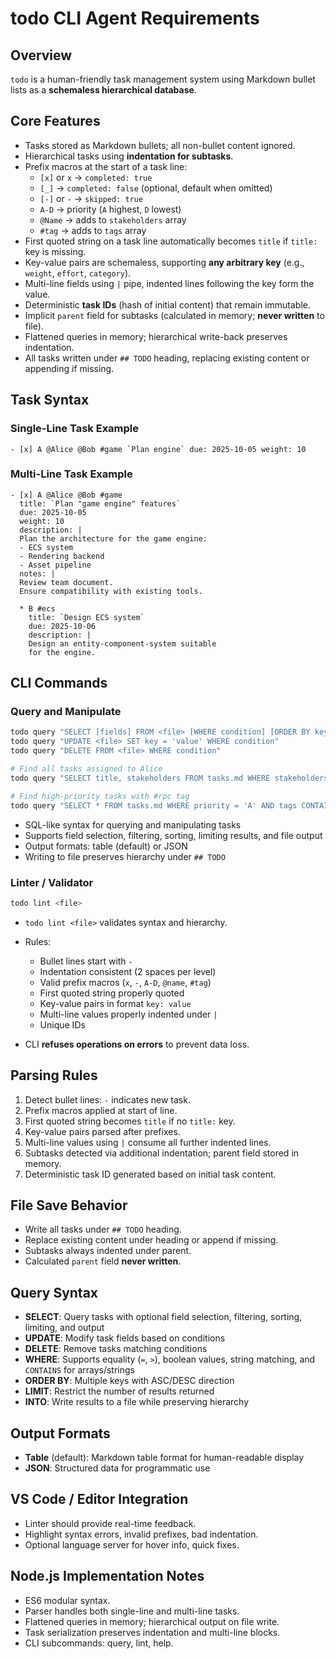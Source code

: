 # todo CLI Agent Requirements

## Overview
`todo` is a human-friendly task management system using Markdown bullet lists as a **schemaless hierarchical database**. 

## Core Features
- Tasks stored as Markdown bullets; all non-bullet content ignored.
- Hierarchical tasks using **indentation for subtasks**.
- Prefix macros at the start of a task line:
  - `[x]` or `x` → `completed: true`
  - `[_]` → `completed: false` (optional, default when omitted)
  - `[-]` or `-` → `skipped: true`
  - `A-D` → priority (`A` highest, `D` lowest)
  - `@Name` → adds to `stakeholders` array
  - `#tag` → adds to `tags` array
- First quoted string on a task line automatically becomes `title` if `title:` key is missing.
- Key-value pairs are schemaless, supporting **any arbitrary key** (e.g., `weight`, `effort`, `category`).
- Multi-line fields using `|` pipe, indented lines following the key form the value.
- Deterministic **task IDs** (hash of initial content) that remain immutable.
- Implicit `parent` field for subtasks (calculated in memory; **never written** to file).
- Flattened queries in memory; hierarchical write-back preserves indentation.
- All tasks written under `## TODO` heading, replacing existing content or appending if missing.

## Task Syntax

### Single-Line Task Example

```
- [x] A @Alice @Bob #game `Plan engine` due: 2025-10-05 weight: 10
```

### Multi-Line Task Example

```
- [x] A @Alice @Bob #game
  title: `Plan "game engine" features`
  due: 2025-10-05
  weight: 10
  description: |
  Plan the architecture for the game engine:
  - ECS system
  - Rendering backend
  - Asset pipeline
  notes: |
  Review team document.
  Ensure compatibility with existing tools.

  * B #ecs
    title: `Design ECS system`
    due: 2025-10-06
    description: |
    Design an entity-component-system suitable
    for the engine.
```

## CLI Commands

### Query and Manipulate

```bash
todo query "SELECT [fields] FROM <file> [WHERE condition] [ORDER BY keys] [LIMIT n] [INTO <output>]"
todo query "UPDATE <file> SET key = 'value' WHERE condition"
todo query "DELETE FROM <file> WHERE condition"

# Find all tasks assigned to Alice
todo query "SELECT title, stakeholders FROM tasks.md WHERE stakeholders CONTAINS 'Alice'"

# Find high-priority tasks with #rpc tag
todo query "SELECT * FROM tasks.md WHERE priority = 'A' AND tags CONTAINS 'rpc'"
```

* SQL-like syntax for querying and manipulating tasks
* Supports field selection, filtering, sorting, limiting results, and file output
* Output formats: table (default) or JSON
* Writing to file preserves hierarchy under `## TODO`

### Linter / Validator

```bash
todo lint <file>
```

* `todo lint <file>` validates syntax and hierarchy.
* Rules:

  * Bullet lines start with `-`
  * Indentation consistent (2 spaces per level)
  * Valid prefix macros (`x`, `-`, `A-D`, `@name`, `#tag`)
  * First quoted string properly quoted
  * Key-value pairs in format `key: value`
  * Multi-line values properly indented under `|`
  * Unique IDs
* CLI **refuses operations on errors** to prevent data loss.

## Parsing Rules

1. Detect bullet lines: `-` indicates new task.
2. Prefix macros applied at start of line.
3. First quoted string becomes `title` if no `title:` key.
4. Key-value pairs parsed after prefixes.
5. Multi-line values using `|` consume all further indented lines.
6. Subtasks detected via additional indentation; parent field stored in memory.
7. Deterministic task ID generated based on initial task content.

## File Save Behavior

* Write all tasks under `## TODO` heading.
* Replace existing content under heading or append if missing.
* Subtasks always indented under parent.
* Calculated `parent` field **never written**.

## Query Syntax

* **SELECT**: Query tasks with optional field selection, filtering, sorting, limiting, and output
* **UPDATE**: Modify task fields based on conditions
* **DELETE**: Remove tasks matching conditions
* **WHERE**: Supports equality (`=`, `>`), boolean values, string matching, and `CONTAINS` for arrays/strings
* **ORDER BY**: Multiple keys with ASC/DESC direction
* **LIMIT**: Restrict the number of results returned
* **INTO**: Write results to a file while preserving hierarchy

## Output Formats

* **Table** (default): Markdown table format for human-readable display
* **JSON**: Structured data for programmatic use

## VS Code / Editor Integration

* Linter should provide real-time feedback.
* Highlight syntax errors, invalid prefixes, bad indentation.
* Optional language server for hover info, quick fixes.

## Node.js Implementation Notes

* ES6 modular syntax.
* Parser handles both single-line and multi-line tasks.
* Flattened queries in memory; hierarchical output on file write.
* Task serialization preserves indentation and multi-line blocks.
* CLI subcommands: query, lint, help.
